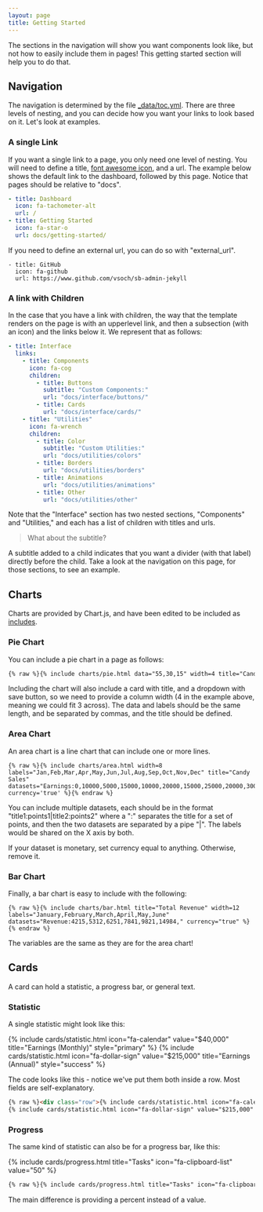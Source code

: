 ```yaml
---
layout: page
title: Getting Started
---
```


The sections in the navigation will show you want components look like, but
not how to easily include them in pages! This getting started section
will help you to do that.

## Navigation

The navigation is determined by the file [_data/toc.yml](https://github.com/vsoch/sb-admin-jekyll/blob/master/_data/toc.yml). There are three levels of nesting, and you can decide how you want your links to look
based on it. Let's look at examples.

### A single Link

If you want a single link to a page, you only need one level of nesting. You
will need to define a title, [font awesome icon](https://fontawesome.com/icons?d=gallery),
and a url. The example below shows the default link to the dashboard, followed
by this page. Notice that pages should be relative to "docs".

```yaml
- title: Dashboard
  icon: fa-tachometer-alt
  url: /
- title: Getting Started
  icon: fa-star-o
  url: docs/getting-started/
```

If you need to define an external url, you can do so with "external_url".

```
- title: GitHub
  icon: fa-github
  url: https://www.github.com/vsoch/sb-admin-jekyll
```

### A link with Children

In the case that you have a link with children, the way that the template
renders on the page is with an upperlevel link, and then a subsection (with an icon)
and the links below it. We represent that as follows:

```yaml
- title: Interface
  links:
    - title: Components
      icon: fa-cog
      children:
        - title: Buttons
          subtitle: "Custom Components:"
          url: "docs/interface/buttons/"
        - title: Cards
          url: "docs/interface/cards/"
    - title: "Utilities"
      icon: fa-wrench
      children:
        - title: Color
          subtitle: "Custom Utilities:"
          url: "docs/utilities/colors"
        - title: Borders
          url: "docs/utilities/borders"
        - title: Animations
          url: "docs/utilities/animations"
        - title: Other
          url: "docs/utilities/other"
```

Note that the "Interface" section has two nested sections, "Components" and "Utilities,"
and each has a list of children with titles and urls.

> What about the subtitle?

A subtitle added to a child indicates that you want a divider (with that label) directly
before the child. Take a look at the navigation on this page, for those sections, to
see an example.


## Charts

Charts are provided by Chart.js, and have been edited to be included as [includes](https://github.com/vsoch/sb-admin-jekyll/tree/master/_includes/charts).

### Pie Chart

You can include a pie chart in a page as follows:

```html
{% raw %}{% include charts/pie.html data="55,30,15" width=4 title="Candy Breakdown" labels="Snickers,Twix,Reeses" %}{% endraw %}
```

Including the chart will also include a card with title, and a dropdown with save button, so we need to provide a column width (4 in the example above, meaning we could fit 3 across). The data and labels should be the same length, and be separated by commas, and the title should be defined.

### Area Chart

An area chart is a line chart that can include one or more lines.

```
{% raw %}{% include charts/area.html width=8 labels="Jan,Feb,Mar,Apr,May,Jun,Jul,Aug,Sep,Oct,Nov,Dec" title="Candy Sales" datasets="Earnings:0,10000,5000,15000,10000,20000,15000,25000,20000,30000,25000,40000" currency='true' %}{% endraw %}
```

You can include multiple datasets, each should be in the format "title1:points1|title2:points2" where a
":" separates the title for a set of points, and then the two datasets are separated by a pipe "|".
The labels would be shared on the X axis by both.

If your dataset is monetary, set currency equal to anything. Otherwise, remove it.


### Bar Chart

Finally, a bar chart is easy to include with the following:

```
{% raw %}{% include charts/bar.html title="Total Revenue" width=12 labels="January,February,March,April,May,June" datasets="Revenue:4215,5312,6251,7841,9821,14984," currency="true" %}{% endraw %}
```

The variables are the same as they are for the area chart!


## Cards

A card can hold a statistic, a progress bar, or general text.

### Statistic

A single statistic might look like this:

<div class="row">
{% include cards/statistic.html icon="fa-calendar" value="$40,000" title="Earnings (Monthly)" style="primary" %}
{% include cards/statistic.html icon="fa-dollar-sign" value="$215,000" title="Earnings (Annual)" style="success" %}
</div>

The code looks like this - notice we've put them both inside a row. Most fields are self-explanatory.

```html
{% raw %}<div class="row">{% include cards/statistic.html icon="fa-calendar" value="$40,000" title="Earnings (Monthly)" style="primary" %}
{% include cards/statistic.html icon="fa-dollar-sign" value="$215,000" title="Earnings (Annual)" style="success" %}</div>{% endraw %}
```

### Progress

The same kind of statistic can also be for a progress bar, like this:

{% include cards/progress.html title="Tasks" icon="fa-clipboard-list" value="50" %}

```html
{% raw %}{% include cards/progress.html title="Tasks" icon="fa-clipboard-list" percent="50" %}{% endraw %}
```

The main difference is providing a percent instead of a value.
